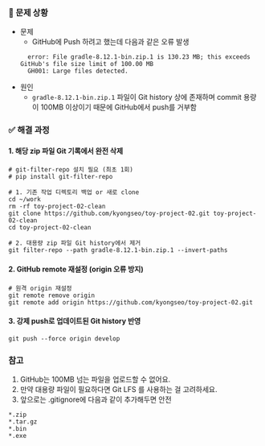 ### 🧨 문제 상황
- 문제
  - GitHub에 Push 하려고 했는데 다음과 같은 오류 발생
  ```angular2html
    error: File gradle-8.12.1-bin.zip.1 is 130.23 MB; this exceeds GitHub's file size limit of 100.00 MB
    GH001: Large files detected.
    ```
- 원인
  - `gradle-8.12.1-bin.zip.1` 파일이 Git history 상에 존재하며 commit 용량이 100MB 이상이기 때문에 GitHub에서 push를 거부함

### ✅ 해결 과정
#### 1. 해당 zip 파일 Git 기록에서 완전 삭제
```angular2html
# git-filter-repo 설치 필요 (최초 1회)
# pip install git-filter-repo

# 1. 기존 작업 디렉토리 백업 or 새로 clone
cd ~/work
rm -rf toy-project-02-clean
git clone https://github.com/kyongseo/toy-project-02.git toy-project-02-clean
cd toy-project-02-clean

# 2. 대용량 zip 파일 Git history에서 제거
git filter-repo --path gradle-8.12.1-bin.zip.1 --invert-paths
```
#### 2. GitHub remote 재설정 (origin 오류 방지)
```angular2html
# 원격 origin 재설정
git remote remove origin
git remote add origin https://github.com/kyongseo/toy-project-02.git
```
#### 3. 강제 push로 업데이트된 Git history 반영
```angular2html
git push --force origin develop
```
### 참고
1. GitHub는 100MB 넘는 파일을 업로드할 수 없어요. 
2. 만약 대용량 파일이 필요하다면 Git LFS 를 사용하는 걸 고려하세요. 
3. 앞으로는 .gitignore에 다음과 같이 추가해두면 안전
```angular2html
*.zip
*.tar.gz
*.bin
*.exe
```

